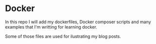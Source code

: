 # Docker

In this repo I will add my dockerfiles, Docker composer scripts and many examples that I'm writting for learning docker.

Some of those files are used for ilustrating my blog posts.
